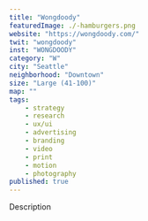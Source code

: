 ```yaml
---
title: "Wongdoody"
featuredImage: ./-hamburgers.png
website: "https://wongdoody.com/"
twit: "wongdoody"
inst: "WONGDOODY"
category: "W"
city: "Seattle"
neighborhood: "Downtown"
size: "Large (41-100)"
map: ""
tags:
    - strategy
    - research
    - ux/ui
    - advertising
    - branding
    - video
    - print
    - motion
    - photography
published: true
---
```


Description
